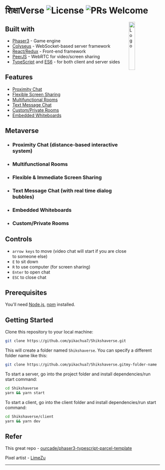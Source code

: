 # शिक्षाVerse ![License](https://img.shields.io/badge/license-MIT-blue) ![PRs Welcome](https://img.shields.io/badge/PRs-welcome-green.svg)

<img alt="Logo" align="right" src="frontend\client\public\img\logo.png" width="20%" />



## Built with

- [Phaser3](https://github.com/photonstorm/phaser) - Game engine
- [Colyseus](https://github.com/colyseus/colyseus) - WebSocket-based server framework
- [React/Redux](https://github.com/facebook/react) - Front-end framework
- [PeerJS](https://github.com/peers/peerjs) - WebRTC for video/screen sharing
- [TypeScript](https://github.com/microsoft/TypeScript) and [ES6](https://github.com/eslint/eslint) - for both client and server sides

## Features

- [Proximity Chat](#proximity-chat-distance-based-interactive-system)
- [Flexible Screen Sharing](#flexible--immediate-screen-sharing)
- [Multifunctional Rooms](#multifunctional-rooms)
- [Text Message Chat](#text-message-chat-with-real-time-dialog-bubbles)
- [Custom/Private Rooms](#customprivate-rooms)
- [Embedded Whiteboards](#embedded-whiteboards)


## Metaverse

- ### Proximity Chat (distance-based interactive system)

<!-- ![image](https://user-images.githubusercontent.com/11501902/139960852-cf0e0883-8fbe-459d-bb11-3707d0ae1360.png) -->
    

- ### Multifunctional Rooms

<!-- ![image](https://user-images.githubusercontent.com/11501902/139961091-1801bd4d-fbd6-4400-8503-85ece744e979.png) -->

- ### Flexible & Immediate Screen Sharing

<!-- ![image](https://user-images.githubusercontent.com/11501902/139961155-44a85cd9-ac25-4563-9d82-6537ed7435f6.png) -->

- ### Text Message Chat (with real time dialog bubbles)

<!-- ![image](https://user-images.githubusercontent.com/11501902/145925423-3b5b9026-d3b9-429d-920b-98b0bcd6300a.png) -->

- ### Embedded Whiteboards

<!-- ![image](https://user-images.githubusercontent.com/11501902/147785323-19dbf0e6-056d-44c5-8efe-e969297bbe52.png) -->

- ### Custom/Private Rooms

<!-- ![image](https://user-images.githubusercontent.com/11501902/147784118-15ef50bf-0f67-4704-89d7-81b2fa7f8ceb.png) -->

## Controls

- `arrow keys` to move (video chat will start if you are close to someone else)
- `E` to sit down
- `R` to use computer (for screen sharing)
- `Enter` to open chat
- `ESC` to close chat

## Prerequisites

You'll need [Node.js](https://nodejs.org/en/), [npm](https://www.npmjs.com/) installed.

## Getting Started

Clone this repository to your local machine:

```bash
git clone https://github.com/pikachua7/Shikshaverse.git
```

This will create a folder named `Shikshaverse`. You can specify a different folder name like this:

```bash
git clone https://github.com/pikachua7/Shikshaverse.gitmy-folder-name
```

To start a server, go into the project folder and install dependencies/run start command:

```bash
cd Shikshaverse
yarn && yarn start
```

To start a client, go into the client folder and install dependencies/run start command:

```bash
cd Shikshaverse/client
yarn && yarn dev
```

## Refer

This great repo - [ourcade/phaser3-typescript-parcel-template](https://github.com/ourcade/phaser3-typescript-parcel-template)

Pixel artist - [LimeZu](https://limezu.itch.io/)

<hr>
